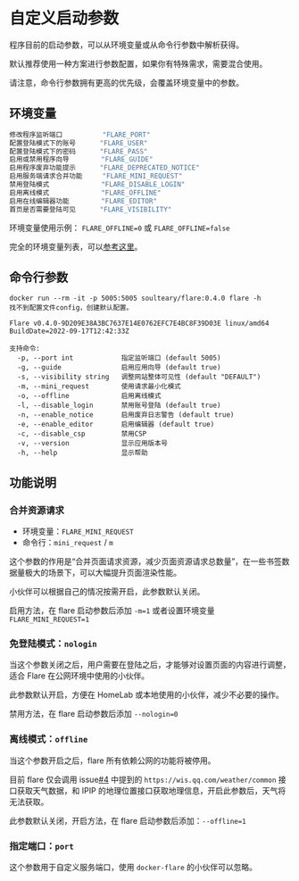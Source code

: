 # 自定义启动参数

程序目前的启动参数，可以从环境变量或从命令行参数中解析获得。

默认推荐使用一种方案进行参数配置，如果你有特殊需求，需要混合使用。

请注意，命令行参数拥有更高的优先级，会覆盖环境变量中的参数。


## 环境变量

```bash
修改程序监听端口          "FLARE_PORT"
配置登陆模式下的账号      "FLARE_USER"
配置登陆模式下的密码      "FLARE_PASS"
启用或禁用程序向导        "FLARE_GUIDE"
启用程序废弃功能提示      "FLARE_DEPRECATED_NOTICE"
启用服务端请求合并功能     "FLARE_MINI_REQUEST"
禁用登陆模式             "FLARE_DISABLE_LOGIN"
启用离线模式             "FLARE_OFFLINE"
启用在线编辑器功能        "FLARE_EDITOR"
首页是否需要登陆可见      "FLARE_VISIBILITY"
```

环境变量使用示例： `FLARE_OFFLINE=0` 或 `FLARE_OFFLINE=false`

完全的环境变量列表，可以[参考这里](https://github.com/soulteary/flare/blob/main/model/cmd.go)。


## 命令行参数

```
docker run --rm -it -p 5005:5005 soulteary/flare:0.4.0 flare -h
找不到配置文件config，创建默认配置。

Flare v0.4.0-9D209E38A3BC7637E14E0762EFC7E4BC8F39D03E linux/amd64 BuildDate=2022-09-17T12:42:33Z

支持命令:
  -p, --port int            指定监听端口 (default 5005)
  -g, --guide               启用应用向导 (default true)
  -s, --visibility string   调整网站整体可见性 (default "DEFAULT")
  -m, --mini_request        使用请求最小化模式
  -o, --offline             启用离线模式
  -l, --disable_login       禁用账号登陆 (default true)
  -n, --enable_notice       启用废弃日志警告 (default true)
  -e, --enable_editor       启用编辑器 (default true)
  -c, --disable_csp         禁用CSP
  -v, --version             显示应用版本号
  -h, --help                显示帮助
```

## 功能说明

### 合并资源请求

- 环境变量：`FLARE_MINI_REQUEST`
- 命令行：`mini_request` / `m`

这个参数的作用是“合并页面请求资源，减少页面资源请求总数量”，在一些书签数据量极大的场景下，可以大幅提升页面渲染性能。

小伙伴可以根据自己的情况按需开启，此参数默认关闭。

启用方法，在 flare 启动参数后添加 `-m=1` 或者设置环境变量 `FLARE_MINI_REQUEST=1`
### 免登陆模式：`nologin`

当这个参数关闭之后，用户需要在登陆之后，才能够对设置页面的内容进行调整，适合 Flare 在公网环境中使用的小伙伴。

此参数默认开启，方便在 HomeLab 或本地使用的小伙伴，减少不必要的操作。

禁用方法，在 flare 启动参数后添加 `--nologin=0`

### 离线模式：`offline`

当这个参数开启之后，flare 所有依赖公网的功能将被停用。

目前 flare 仅会调用 issue[#4](https://github.com/soulteary/docker-flare/issues/4) 中提到的 `https://wis.qq.com/weather/common` 接口获取天气数据，和 IPIP 的地理位置接口获取地理信息，开启此参数后，天气将无法获取。

此参数默认关闭，开启方法，在 flare 启动参数后添加：`--offline=1`

### 指定端口：`port`

这个参数用于自定义服务端口，使用 `docker-flare` 的小伙伴可以忽略。
